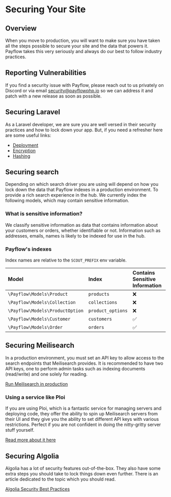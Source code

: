 # Securing Your Site

## Overview

When you move to production, you will want to make sure you have taken all the steps possible to secure your site and the data that powers it. Payflow takes this very seriously and always do our best to follow industry practices.

## Reporting Vulnerabilities

If you find a security issue with Payflow, please reach out to us privately on Discord or via email [security@payflowphp.io](mailto:security@payflowphp.io) so we can address it and patch with a new release as soon as possible.

## Securing Laravel

As a Laravel developer, we are sure you are well versed in their security practices and how to lock down your app. But, if you need a refresher here are some useful links:

- [Deployment](https://laravel.com/docs/deployment)
- [Encryption](https://laravel.com/docs/encryption)
- [Hashing](https://laravel.com/docs/hashing)

## Securing search

Depending on which search driver you are using will depend on how you lock down the data that Payflow indexes in a production environment. To provide a rich search experience in the hub. We currently index the following models, which may contain sensitive information.

### What is sensitive information?

We classify sensitive information as data that contains information about your customers or orders, whether identifiable or not. Information such as addresses, emails, names is likely to be indexed for use in the hub.

### Payflow's indexes

Index names are relative to the `SCOUT_PREFIX` env variable.

|Model|Index|Contains Sensitive Information|
|:-|:-|:-|
`\Payflow\Models\Product`|`products`|❌|
`\Payflow\Models\Collection`|`collections`|❌|
`\Payflow\Models\ProductOption`|`product_options`|❌|
`\Payflow\Models\Customer`|`customers`|✅|
`\Payflow\Models\Order`|`orders`|✅|


## Securing Meilisearch

In a production environment, you must set an API key to allow access to the search endpoints that Meilisearch provides. It is recommended to have two API keys, one to perform admin tasks such as indexing documents (read/write) and one solely for reading.

[Run Meilisearch in production](https://docs.meilisearch.com/learn/cookbooks/running_production.html)

### Using a service like Ploi

If you are using Ploi, which is a fantastic service for managing servers and deploying code, they offer the ability to spin up Meilisearch servers from their UI and they give you the ability to set different API keys with various restrictions. Perfect if you are not confident in doing the nitty-gritty server stuff yourself.

[Read more about it here](https://ploi.io/features/meilisearch-server)

## Securing Algolia

Algolia has a lot of security features out-of-the-box. They also have some extra steps you should take to lock things down even further. There is an article dedicated to the topic which you should read.

[Algolia Security Best Practices](https://www.algolia.com/doc/guides/security/security-best-practices/)